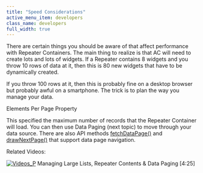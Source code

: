 ```yaml
---
title: "Speed Considerations"
active_menu_item: developers
class_name: developers
full_width: true
---
```



There are certain things you should be aware of that affect performance with Repeater Containers. The main thing to realize is that AC will need to create lots and lots of widgets. If a Repeater contains 8 widgets and you throw 10 rows of data at it, then this is 80 new widgets that have to be dynamically created.

If you throw 100 rows at it, then this is probably fine on a desktop browser but probably awful on a smartphone. The trick is to plan the way you manage your data.

Elements Per Page Property

This specified the maximum number of records that the Repeater Container will load. You can then use Data Paging (next topic) to move through your data source. There are also API methods [fetchDataPage()](../../../../scripting-apis/client-api/data-view-functions/fetchdatapage) and [drawNextPage()](../../../../scripting-apis/client-api/widget-object-functions/repeater-grid/drawnextpage) that support data page navigation.

Related Videos:

[![Videos\_P](/img/docs/videos_p.png)](http://www.youtube.com/v/Bq6PinoEIA8?autoplay=1&hd=1&fs=1&showsearch=0&rel=0&) Managing Large Lists, Repeater Contents & Data Paging [4:25]
